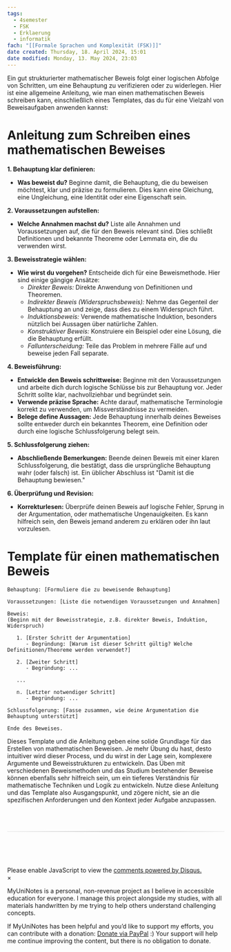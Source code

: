 ```yaml
---
tags:
  - 4semester
  - FSK
  - Erklaerung
  - informatik
fach: "[[Formale Sprachen und Komplexität (FSK)]]"
date created: Thursday, 18. April 2024, 15:01
date modified: Monday, 13. May 2024, 23:03
---
```


Ein gut strukturierter mathematischer Beweis folgt einer logischen Abfolge von Schritten, um eine Behauptung zu verifizieren oder zu widerlegen. Hier ist eine allgemeine Anleitung, wie man einen mathematischen Beweis schreiben kann, einschließlich eines Templates, das du für eine Vielzahl von Beweisaufgaben anwenden kannst:

# Anleitung zum Schreiben eines mathematischen Beweises

**1. Behauptung klar definieren:**

- **Was beweist du?** Beginne damit, die Behauptung, die du beweisen möchtest, klar und präzise zu formulieren. Dies kann eine Gleichung, eine Ungleichung, eine Identität oder eine Eigenschaft sein.

**2. Voraussetzungen aufstellen:**

- **Welche Annahmen machst du?** Liste alle Annahmen und Voraussetzungen auf, die für den Beweis relevant sind. Dies schließt Definitionen und bekannte Theoreme oder Lemmata ein, die du verwenden wirst.

**3. Beweisstrategie wählen:**

- **Wie wirst du vorgehen?** Entscheide dich für eine Beweismethode. Hier sind einige gängige Ansätze:
  - _Direkter Beweis:_ Direkte Anwendung von Definitionen und Theoremen.
  - _Indirekter Beweis (Widerspruchsbeweis):_ Nehme das Gegenteil der Behauptung an und zeige, dass dies zu einem Widerspruch führt.
  - _Induktionsbeweis:_ Verwende mathematische Induktion, besonders nützlich bei Aussagen über natürliche Zahlen.
  - _Konstruktiver Beweis:_ Konstruiere ein Beispiel oder eine Lösung, die die Behauptung erfüllt.
  - _Fallunterscheidung:_ Teile das Problem in mehrere Fälle auf und beweise jeden Fall separate.

**4. Beweisführung:**

- **Entwickle den Beweis schrittweise:** Beginne mit den Voraussetzungen und arbeite dich durch logische Schlüsse bis zur Behauptung vor. Jeder Schritt sollte klar, nachvollziehbar und begründet sein.
- **Verwende präzise Sprache:** Achte darauf, mathematische Terminologie korrekt zu verwenden, um Missverständnisse zu vermeiden.
- **Belege define Aussagen:** Jede Behauptung innerhalb deines Beweises sollte entweder durch ein bekanntes Theorem, eine Definition oder durch eine logische Schlussfolgerung belegt sein.

**5. Schlussfolgerung ziehen:**

- **Abschließende Bemerkungen:** Beende deinen Beweis mit einer klaren Schlussfolgerung, die bestätigt, dass die ursprüngliche Behauptung wahr (oder falsch) ist. Ein üblicher Abschluss ist "Damit ist die Behauptung bewiesen."

**6. Überprüfung und Revision:**

- **Korrekturlesen:** Überprüfe deinen Beweis auf logische Fehler, Sprung in der Argumentation, oder mathematische Ungenauigkeiten. Es kann hilfreich sein, den Beweis jemand anderem zu erklären oder ihn laut vorzulesen.

# Template für einen mathematischen Beweis

```
Behauptung: [Formuliere die zu beweisende Behauptung]

Voraussetzungen: [Liste die notwendigen Voraussetzungen und Annahmen]

Beweis:
(Beginn mit der Beweisstrategie, z.B. direkter Beweis, Induktion, Widerspruch)

   1. [Erster Schritt der Argumentation]
      - Begründung: [Warum ist dieser Schritt gültig? Welche Definitionen/Theoreme werden verwendet?]

   2. [Zweiter Schritt]
      - Begründung: ...

   ...

   n. [Letzter notwendiger Schritt]
      - Begründung: ...

Schlussfolgerung: [Fasse zusammen, wie deine Argumentation die Behauptung unterstützt]

Ende des Beweises.
```

Dieses Template und die Anleitung geben eine solide Grundlage für das Erstellen von mathematischen Beweisen. Je mehr Übung du hast, desto intuitiver wird dieser Process, und du wirst in der Lage sein, komplexere Argumente und Beweisstrukturen zu entwickeln. Das Üben mit verschiedenen Beweismethoden und das Studium bestehender Beweise können ebenfalls sehr hilfreich sein, um ein tieferes Verständnis für mathematische Techniken und Logik zu entwickeln. Nutze diese Anleitung und das Template also Ausgangspunkt, und zögere nicht, sie an die spezifischen Anforderungen und den Kontext jeder Aufgabe anzupassen.

<!-- DISQUS SCRIPT COMMENT START -->

<hr style="border: none; height: 2px; background: linear-gradient(to right, #f0f0f0, #ccc, #f0f0f0); margin-top: 4rem; margin-bottom: 5rem;">
<div id="disqus_thread"></div>
<script>
    /**
    *  RECOMMENDED CONFIGURATION VARIABLES: EDIT AND UNCOMMENT THE SECTION BELOW TO INSERT DYNAMIC VALUES FROM YOUR PLATFORM OR CMS.
    *  LEARN WHY DEFINING THESE VARIABLES IS IMPORTANT: https://disqus.com/admin/universalcode/#configuration-variables    */
    /*
    var disqus_config = function () {
    this.page.url = PAGE_URL;  // Replace PAGE_URL with your page's canonical URL variable
    this.page.identifier = PAGE_IDENTIFIER; // Replace PAGE_IDENTIFIER with your page's unique identifier variable
    };
    */
    (function() { // DON'T EDIT BELOW THIS LINE
    var d = document, s = d.createElement('script');
    s.src = 'https://myuninotes.disqus.com/embed.js';
    s.setAttribute('data-timestamp', +new Date());
    (d.head || d.body).appendChild(s);
    })();
</script>
<noscript>Please enable JavaScript to view the <a href="https://disqus.com/?ref_noscript">comments powered by Disqus.</a></noscript>

<!-- DISQUS SCRIPT COMMENT END -->

<!-- Modal START -->
<div id="myModal" class="modal">
  <div class="modal-content">
    <span id="closeModal" class="close">&times;</span>
    <p class="modal-text">
      <span class="modal-highlight">MyUniNotes is a personal, non-revenue project as I believe in accessible education for everyone.</span> I manage this project alongside my studies, with all materials handwritten by me trying to help others understand challenging concepts.
    </p>
    <p class="modal-text">
      If MyUniNotes has been helpful and you’d like to support my efforts, <span class="modal-highlight"> you can contribute with a donation: <a class="modal-dono-link" href="https://paypal.me/myuninotes4u">Donate via PayPal</a> :) </span> Your support will help me continue improving the content, but there is no obligation to donate.
    </p>
  </div>
</div>

<script>
  // JavaScript to display the modal on page load
  document.addEventListener('DOMContentLoaded', function() {
    // Generate a random number between 1 and 1
    const randomNumber = Math.floor(Math.random() * 4) + 1;
    console.log(randomNumber)
    if (randomNumber === 1) {
      setTimeout(function() {
        const modal = document.getElementById('myModal');
        if (modal) {
          modal.classList.add('show');
        }
      }, 1000); // Adjust the delay as needed

      const closeModal = document.getElementById('closeModal');
      if (closeModal) {
        closeModal.addEventListener('click', function() {
          const modal = document.getElementById('myModal');
          if (modal) {
            modal.classList.remove('show');
          }
        });
      }
    } else {
      // Ensure the modal is hidden if the random number is not 1
      const modal = document.getElementById('myModal');
      if (modal) {
        modal.style.display = 'none';
      }
    }
  });
</script>
<!-- Modal END -->
